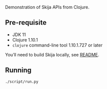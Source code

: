 Demonstration of Skija APIs from Clojure.

## Pre-requisite

- JDK 11
- Clojure 1.10.1
- `clojure` command-line tool 1.10.1.727 or later

You’ll need to build Skija locally, see [README](https://github.com/HumbleUI/Skija/blob/master/README.md).

## Running

```sh
./script/run.py
```